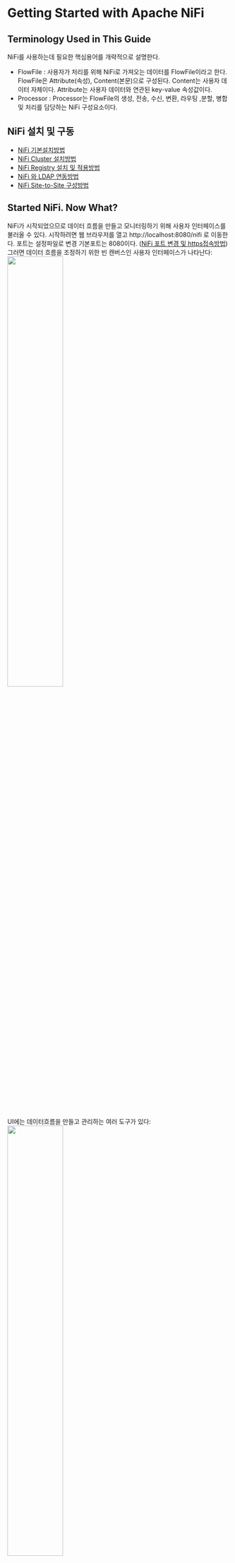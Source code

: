 # Getting Started with Apache NiFi
## Terminology Used in This Guide
NiFi를 사용하는데 필요한 핵심용어를 개략적으로 설명한다.
- FlowFile : 사용자가 처리를 위해 NiFi로 가져오는 데이터를 FlowFile이라고 한다. FlowFile은 Attribute(속성), Content(본문)으로 구성된다. Content는 사용자 데이터 자체이다. Attribute는 사용자 데이터와 연관된 key-value 속성값이다.
- Processor : Processor는 FlowFile의 생성, 전송, 수신, 변환, 라우팅 ,분할, 병합 및 처리를 담당하는 NiFi 구성요소이다.
## NiFi 설치 및 구동
- [NiFi 기본설치방법](./docs/tutorial_install.md)
- [NiFi Cluster 설치방법](./docs/tutorial_cluster_install.md)
- [NiFi Registry 설치 및 적용방법](./docs/tutorial_registry.md)
- [NiFi 와 LDAP 연동방법](./docs/tutorial_nifi_ldap.md)
- [NiFi Site-to-Site 구성방법](./docs/tutorial_S2S_install.md)

## Started NiFi. Now What?
NiFi가 시작되었으므로 데이터 흐름을 만들고 모니터링하기 위해 사용자 인터페이스를 불러올 수 있다. 시작하려면 웹 브라우저를 열고 http://localhost:8080/nifi 로 이동한다. 포트는 설정파일로 변경 기본포트는 8080이다. ([NiFi 포트 변경 및 https접속방법](./docs/tutorial_conf.md))<br/>
그러면 데이터 흐름을 조정하기 위한 빈 캔버스인 사용자 인터페이스가 나타난다:<br/>
<image src='./image/new-flow.png' width='50%' height='50%'/><br/>
UI에는 데이터흐름을 만들고 관리하는 여러 도구가 있다:<br/>
<image src='./image/nifi-toolbar-components.png' width='50%' height='50%'/><br/>

- Components Toolbar : NiFi에서 사용하는 컴포넌트들이 있다. 이 컴포넌트를 클릭하여 드래그&드롭으로 캔버스에 컴포넌트를 등록시킬 수 있다.
- Status Bar : NiFi의 현재 상황을 볼 수 있다. 실행되고 있는 태스크, Processor수 정보와 오류정보, 클러스터 노드 정보 등을 제공한다.
- Search : NiFi에 등록된 Processor, Connection을 검색할 수 있다.
- Operate Palette : NiFi컴포넌트들의 설정, 활성화/비활성화, 시작/정지, 템플릿 생성/등록, 컴포넌트 복사/붙여넣기, Processor Group 화, 컴포넌트 색 변경, 컴포넌트 삭제 등을 제공한다. 캔버스에서 컴포넌트를 선택하면, 상황에 따라 버튼들이 활성화된다. 또, 캔버스에서 Shift + 선택 또는 Shift + 선택영역 드래그를 통해 여러 개의 컴포넌트 선택 할 수 있다. (참고로, Ctrl + r은 새로고침이다.)

글로벌 메뉴에는 다음과 같은 옵션이 있다:<br/>
<image src='./image/global-menu.png' width='20%' height='20%' /><br/>

- Summary : NiFi에 등록된 컴포넌트들을 종합적으로 보고, 검색할 수 있다.
- Counter : 특정 Processor에서 발생시키는 카운트 정보를 제공한다.
- Bulletin Board : 시스템의 문제 등을 볼 수 있다.
- Data Provenance : 데이터를 추적할 수 있다.
- Controller Settings : FlowFile Controller의 설정(쓰레드 개수)과 DB Poll, Cache 서비스와 같은 컨트롤러 서비스를 관리한다.
- Flow Configuration History : FlowFile의 등록, 삭제, 변경 등의 이력을 제공한다.
- Users, Polices : 사용자 및 권한을 관리 한다. 인증시스템(Https, Kerberos, Ldap 등)이 활성화된 경우에만 메뉴가 보인다.
- Templates : Processor와 그 들의 연결정보인 Connection 컴포넌트를 속성까지도 유지 한 체 템플릿화 할 수 있는데, 이렇게 등록된 템플릿을 조회하고, 내려받을 수 있는 기능을 제공한다.
- Help : 도움말을 제공한다.
- About : NiFi버전 정보를 제공한다

NiFi는 Process 등록 및 연결을 통해 모든 연계흐름을 작성한다. 간단한 연계 흐름 작성을 예제로 Process 등록 및 연결을 설명한다.
### Adding a Processor
캔버스에 Processor를 추가하여 연계흐름 생성을 시작한다. 데이터의 시작과 종료를 모두 Processor로 수행하므로 가장 많이 사용하는 기본 기능이다.
- 화면왼쪽상단의 Processor 아이콘(<image src='./image/iconProcessor.png' width='2%' height='2%'/>)을 캔버스로 드래그하면 추가 할 Processor를 선택할 수 있는 대화 상자가 표시된다: <br/>
<image src='./image/add-processor.png' width='43%' height='43%'/><br/>
- 사용할 Processor를 목록에서 선택하고, ADD버튼을 눌러 등록한다.(여기서는 예제로  GenerateFlowFile Processor을 선택)
<image src='./image/image14.png'/><br/>
- 동일한 방식으로 Log를 출력할 때 쓰는 Log Attribute Processor를 등록한다.<br/>
<image src='./image/image15.png'/><br/> 
- 아래와 같이 Processor를 구성한다.<br/>
<image src='./image/image17.png'/><br/> 

### Connecting Processor
NiFi는 RelationShip을 통해 각 Processor에서 처리한 FlowFile을 어느 Processor로 보낼지 라우팅을 할 수 있다. Processor가 FlowFile 처리를 마치면 연결된 RelationShip으로 FlowFile을 전송한다. 예제에서는 GenerateFlowFile -> LogAttribute로 FlowFile을 전송한다.

- GenerateFlowFile에 마우스를 오버하면 RelationShip을 설정하는 화살표가 나타난다. 이 화살표를 드래그하여 아래의 LogAttribute에 연결한다.<br/>
<image src='./image/image18.png'/><br/>
- 이 연결에 포함할 RelationShip을 선택할 수 있는 대화상자가 나타난다. 예제에서는 success를 선택한다.<br/>
<image src='./image/connection-details.png' width='43%' height='43%'/><br/>
- 설정 탭을 클릭하면 이 연결의 작동 방식을 구성하기 위한 옵션을 보여준다.<br/>
<image src='./image/connection-settings.png' width='43%' height='43%'/><br/>
  - name : Connection의 이름을 지정 할 수 있다. 그렇지 않으면 이름은 선택한 RelationShip을 기반으로 한다.
  - FlowFile Expiration : 데이터의 만료시간을 설정할 수 있다. 기본적으로 O sec로 설정된다.(무한대) 특정 만료시간에 도달하게 되면 대기중인 FlowFile이 삭제된다.
  - Back Pressure Object Threshold, Size Threshold : Back Pressure 임계치를 FlowFile 개수 또는 사이즈로 조절할 수 있다. 데이터를 가져오는 Processor는 임계치에 도달하게되면 시스템이 복구 할수 있도록 새 데이터 가져오기를 중지한다.
  - Prioritizers : FlowFile을 처리하기 위한 우선순위 정책을 설정한다. 여러개의 우선순위 정책이 활성화 된 경우 먼저 나열된 우선 순위가 먼저 평가된다.
- 아래와 같이 Relationship을 구성한다.<br/>
<image src='./image/image19.png'/><br/>
GenerateFlowFile Processor의 경고아이콘(<image src='./image/iconAlert.png' width='2%' height='2%'/>)이 중지아이콘(<image src='./image/iconStop.png' width='2%' height='2%'/>)으로 변경된 것을 볼 수 있다. 그러나 LogAttribute Processor는 success 관계가 아무것도 연결되지 않아 경고아이콘(<image src='./image/iconAlert.png' width='2%' height='2%'/>)으로 남아 있는걸 볼 수 있다. 이는 LogAttribute Processor의 success 관계를 "Auto Terminated"로 보내 연계 흐름이 완료된 것으로 간주되게 변경해야 한다.

### Configure Processor
Configure를 통해 각 Processor의 세부설정을 수정한다. 예시에서는 GenerateFlowFile, LogAttribute의 몇몇 설정정보를 변경하고 저장한다.

- GenerateFlowFile Processor에서 오른쪽 마우스버튼을 클릭하고 Configure를 선택한다.<br/>
<image src='./image/image20.png'/><br/>
- SCHEDULING 탭의 Run Schedule를 0 sec에서 5 sec로 수정한다.<br/>
<image src='./image/image21.png'/><br/>
- PROPERTIES 탭의 Custom Text에 Hello World!를 입력하고 OK버튼을 클릭한다.<br/>
<image src='./image/image22.png'/><br/>
- 동일한 방식으로 LogAttribute의 세부 설정을 수정한다.
  - SETTING탭의 Automatically Terminate Relationships의 success항목을 체크한다.
  - PROPERTIES 탭의 Log PayLoad를 true로 수정한다.
<br/>
※ 아래와 같이 Processor에 느낌표가 표시되면 세부설정이 유효하지  아직 구동할 준비가 되지 않았다는 표시이다. 위의 설정을 다시 체크해보시기 바란다.<br/>
<image src='./image/image16.png'/><br/>

### Starting and Stopping Processors
- 구동할 Processor를 선택하고 [Operate Palette](#started-nifi-now-what)의 시작 버튼을 클릭한다.<br/>
<img src='./image/image23.png'/><br/>
- 정지할 Processor를 선택하고 [Operate Palette](#started-nifi-now-what)의  정지 버튼을 클릭한다.<br/>
<img src='./image/image24.png'/><br/>

### 연계이력 확인
- [Global Menu - Data Provenance](#started-nifi-now-what)메뉴를 선택한다.<br/>
- 조회버튼을 클릭하고 선택한 항목의 View Details를 클릭한다.<br/>
<img src="./image/image25.png"></img>
- Content 탭의 VIEW를 클릭하고 본문내용이 Hello World!인지 확인한다.<br/>
<img src="./image/image26.png"></img><img src="./image/image27.png"></img><br/>

## What Processors are Available
효과적인 데이터 흐름을 생성하려면 사용자가 사용할 수 있는 Processor유형을 이해해야 한다. NiFi는 다양한 시스템에서 데이터를 수집하고 데이터를 라우팅, 변환, 처리, 분할 및 집계하고 여러 시스템에 데이터를 전송하는 다양한 Processor를 포함하고 있다. 가장 자주 사용되는 Processor를 기능별로 분류한다.
### Data Transformation
- CompressContent: FlowFile 본문 압축 또는 압축해제
- ConvertCharacterSet: FlowFile 본문의 Character Set 변환
- EncryptContent: FlowFile 본문 암호화 또는 복호화
- ReplaceText(*): 정규표현식을 사용하여 Text 본문 수정
- TransformXml: XML본문에 XSLT 변환적용
- JoltTransformJSON(*): JSON본문에 JOLT 변환적용
### Routing and Mediation
- ControlRate: 데이터가 후속 프로세서로 전송되는 속도 제어
- DetectDuplicate: 사용자 정의 기준에 따라 중복 FlowFile 확인
- DistributeLoad: 사용자가 정의한 Relationship으로 데이터를 로드밸런싱 또는 일부샘플데이터만 전송
- MonitorActivity: 사용자가 정의한 기간동안 데이터 흐름이 없으면 알림 발생. 데이터 흐름이 다시 재개 될때 선택적으로 알림 발생
- RouteOnAttribute(*): 속성의 내용에 따라 FlowFile을 라우팅
- ScanAttribute: FlowFile의 속성이 사용자가 정의한 사전에 있는 용어와 일치하는지 확인
- RouteOnContent(*): 정규표현식을 사용하여 본문의 내용에 따라 FlowFile을 라우팅
- ScanContent: FlowFile의 본문이 사용자가 정의한 사전에 있는 용어와 일치하는지 확인
- ValidateXml: XML 스키마에 대한 XML 본문 유효성 검사
### Database Access
- ConvertJSONToSQL(*): JSON 문서를 INSERT 또는 UPDATE SQL로 변환
- ExecuteSQL(*): 사용자 정의한 SELECT SQL을 실행하고 결과를 Avro 형식으로 반환
- PutSQL(*): FlowFile의 내용에 정의된 SQL문을 실행하여 Database 업데이트
- SelectHiveQL: Apache Hive 데이터베이스에 대해 사용자 정의 SELECT HiveQL을 실행하여 결과를 Avro 또는 CSV 형식으로 반환
- PutHiveQL: FlowFile의 내용에 정의된 HiveQL문을 실행하여 Database 업데이트
### Attribute Extraction
- EvaluateJsonPath(*): JSON문서를 사용자가 정의한 JSONPath 표현식을 이용하여 FlowFile 본문을 바꾸거나 속성으로 추출
- EvaluateXPath: XML문서를 사용자가 정의한 XPath 표현식을 이용하여 FlowFile 본문을 바꾸거나 속성으로 추출
- EvaluateXQuery: XML문서를 사용자가 정의한 XQuery 쿼리를 이용하여 FlowFile 본문을 바꾸거나 속성으로 추출
- ExtractText(*): Text문서를 사용자가 정의한 정규표현식을 이용하여 속성으로 추출
- HashAttribute: 사용자가 정의한 속성목록에 대해 해싱함수를 수행
- HashContent: FlowFile 본문에 대해 해싱함수를 수행하고 해시 값을 속성에 추가
- IdentifyMimeType: FlowFile에 사용되는 MIME 유형을 식별
- UpdateAttribute(*): FlowFile에 사용자가 정의한 속성을 추가 및 업데이트
### System Interaction
- ExecuteProcess(*): 사용자가 정의한 OS명령을 실행. OS 명령의 표준출력으로 기록된 내용이 FlowFile의 본문으로 리다이렉션됨.
- ExecuteStreamCommand(*): 사용자가 정의한 OS명령을 실행. FlowFile의 본문은 선택적으로 OS명령의 표준입력으로 전달됨. OS명령의 표준출력으로 기록된 내용이 FlowFile의 본문으로 리다이렉션됨.
### Data Ingestion
- GetFile(*): 로컬디스크의 파일내용을 NiFi로 전달
- GetFTP(*): FTP를 통해 원격파일의 내용을 NiFi로 전달
- GetSFTP(*): SFTP를 통해 원격파일의 내용을 NiFi로 전달
- GetJMSQueue: JMS 큐에서 메시지를 다운로드하고 JMS 메시지 내용을 NiFi로 전달
- GetJMSTopic: JMS 토픽에서 메시지를 다운로드하고 JMS 메시지 내용을 NiFi로 전달
- GetHTTP: HTTP 또는 HTTPS 기반 URL을 통해 다운로드한 메시지를 NiFi로 전달 
- ListenHTTP: HTTP(HTTPS)서버를 시작하고 들어오는 요청을 수신. 들어오는 POST 요청의 경우, 요청내용이 FlowFile에 기록됨. 200응답이 반환
- ListenUDP: 들어오는 UDP패킷을 수신하고 FlowFile을 생성
- GetHDFS: HDFS에서 사용자가 지정한 디렉토리를 모니터링. 새파일이 HDFS에 들어갈 때마다 NiFi로 전달
- ListHDFS/FetchHDFS: 

## 출처
- https://nifi.apache.org/docs/nifi-docs/html/overview.html
